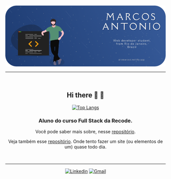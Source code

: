 ![cover](github_README.png)

---
<br>
<div align="center">

## Hi there :wave: :wave:

[![Top Langs](https://github-readme-stats.vercel.app/api/top-langs/?username=arcmarcos&layout=compact&theme=blueberry)](https://github.com/anuraghazra/github-readme-stats)

### Aluno do curso Full Stack da Recode.
Você pode saber mais sobre, nesse [repositório](https://github.com/arcmarcos/RecodePro2020).

Veja também esse [repositório](https://github.com/arcmarcos/OneSiteDay). Onde tento fazer um site (ou elementos de um) quase todo dia.

<br>

---

[![Linkedin](https://img.shields.io/badge/-linkedin-blue?style=for-the-badge&logo=Linkedin&logoColor=white)](https://www.linkedin.com/in/08marcos/) [![Gmail](https://img.shields.io/badge/-my_email-black?style=for-the-badge&logo=gmail&logoColor=white)](mailto:marcos-rj@outlook.com)

</div>
